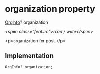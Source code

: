 


# organization property







[OrgInfo](../../models_organization_org_info/OrgInfo-class.md)? organization
  
_\<span class="feature"\>read / write\</span\>_



\<p\>organization for post.\</p\>



## Implementation

```dart
OrgInfo? organization;
```







